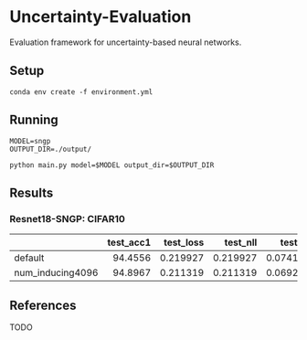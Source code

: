 # Uncertainty-Evaluation

Evaluation framework for uncertainty-based neural networks.


## Setup
```
conda env create -f environment.yml
```

## Running
```
MODEL=sngp
OUTPUT_DIR=./output/

python main.py model=$MODEL output_dir=$OUTPUT_DIR
```


## Results

### Resnet18-SNGP: CIFAR10

|                  |   test_acc1 |   test_loss |   test_nll |   test_tce |   test_mce |   test_SVHN_entropy_auroc |   test_SVHN_conf_auroc |   test_SVHN_entropy_aupr |   test_SVHN_conf_aupr |
|:-----------------|------------:|------------:|-----------:|-----------:|-----------:|--------------------------:|-----------------------:|-------------------------:|----------------------:|
| default          |     94.4556 |    0.219927 |   0.219927 |  0.0741822 |  0.0464066 |                  0.863924 |               0.863019 |                 0.854582 |              0.848949 |
| num_inducing4096 |     94.8967 |    0.211319 |   0.211319 |  0.0692637 |  0.043826  |                  0.868102 |               0.867269 |                 0.859247 |              0.854196 |
## References

TODO

